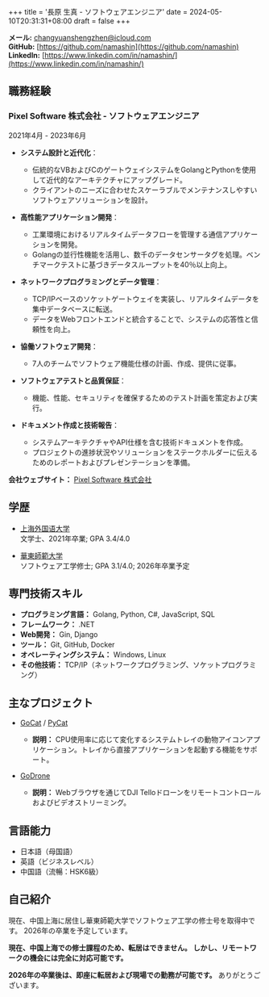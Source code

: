 +++
title = '長原 生真 - ソフトウェアエンジニア'
date = 2024-05-10T20:31:31+08:00
draft = false
+++

**メール:** [changyuanshengzhen@icloud.com](mailto:changyuanshengzhen@icloud.com)  
**GitHub:** [https://github.com/namashin](https://github.com/namashin)  
**LinkedIn:** [https://www.linkedin.com/in/namashin/](https://www.linkedin.com/in/namashin/)

## 職務経験

### Pixel Software 株式会社 - ソフトウェアエンジニア

2021年4月 - 2023年6月

- **システム設計と近代化**：
  - 伝統的なVBおよびCのゲートウェイシステムをGolangとPythonを使用して近代的なアーキテクチャにアップグレード。
  - クライアントのニーズに合わせたスケーラブルでメンテナンスしやすいソフトウェアソリューションを設計。

- **高性能アプリケーション開発**：
  - 工業環境におけるリアルタイムデータフローを管理する通信アプリケーションを開発。
  - Golangの並行性機能を活用し、数千のデータセンサータグを処理。ベンチマークテストに基づきデータスループットを40％以上向上。

- **ネットワークプログラミングとデータ管理**：
  - TCP/IPベースのソケットゲートウェイを実装し、リアルタイムデータを集中データベースに転送。
  - データをWebフロントエンドと統合することで、システムの応答性と信頼性を向上。

- **協働ソフトウェア開発**：
  - 7人のチームでソフトウェア機能仕様の計画、作成、提供に従事。

- **ソフトウェアテストと品質保証**：
  - 機能、性能、セキュリティを確保するためのテスト計画を策定および実行。

- **ドキュメント作成と技術報告**：
  - システムアーキテクチャやAPI仕様を含む技術ドキュメントを作成。
  - プロジェクトの進捗状況やソリューションをステークホルダーに伝えるためのレポートおよびプレゼンテーションを準備。

**会社ウェブサイト：** [Pixel Software 株式会社](https://www.pixelsoft.co.jp/pc/index.html)

## 学歴

- [上海外国语大学](https://www.shisu.edu.cn/)  
  文学士、2021年卒業; GPA 3.4/4.0

- [華東師範大学](https://www.ecnu.edu.cn/)  
  ソフトウェア工学修士; GPA 3.1/4.0; 2026年卒業予定

## 専門技術スキル

- **プログラミング言語：** Golang, Python, C#, JavaScript, SQL
- **フレームワーク：** .NET
- **Web開発：** Gin, Django
- **ツール：** Git, GitHub, Docker
- **オペレーティングシステム：** Windows, Linux
- **その他技術：** TCP/IP（ネットワークプログラミング、ソケットプログラミング）

## 主なプロジェクト

- [GoCat](https://github.com/namashin/GoCat) / [PyCat](https://github.com/namashin/PyCat)
  - **説明：** CPU使用率に応じて変化するシステムトレイの動物アイコンアプリケーション。トレイから直接アプリケーションを起動する機能をサポート。

- [GoDrone](https://github.com/namashin/GoDrone)
  - **説明：** Webブラウザを通じてDJI Telloドローンをリモートコントロールおよびビデオストリーミング。

## 言語能力

- 日本語（母国語）
- 英語（ビジネスレベル）
- 中国語（流暢：HSK6級）

## 自己紹介

現在、中国上海に居住し華東師範大学でソフトウェア工学の修士号を取得中です。
2026年の卒業を予定しています。

**現在、中国上海での修士課程のため、転居はできません。
しかし、リモートワークの機会には完全に対応可能です。**

**2026年の卒業後は、即座に転居および現場での勤務が可能です。**
ありがとうございます。
